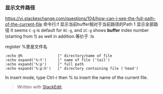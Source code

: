 ### 显示文件路径
https://vi.stackexchange.com/questions/104/how-can-i-see-the-full-path-of-the-current-file
命令行:f
<C-G> 显示当前buffer相对于当前路径的Path
1 <C-G> 显示全部路径
It seems `C-g` is default for `0C-g`, and 
`2C-g` shows **buffer** index number (starting from 1) as well in addition.等价于 :ls

register %里是文件名
```
:echo @%                |" directory/name of file
:echo expand('%:t')     |" name of file ('tail')
:echo expand('%:p')     |" full path
:echo expand('%:p:h')   |" directory containing file ('head')
```
In insert mode, type Ctrl-r then % to insert the name of the current file.
> Written with [StackEdit](https://stackedit.io/).
<!--stackedit_data:
eyJoaXN0b3J5IjpbLTEwNzEzNDI4NTgsMzg1NTE5MzEzLDQ0Nz
YyODEwNV19
-->